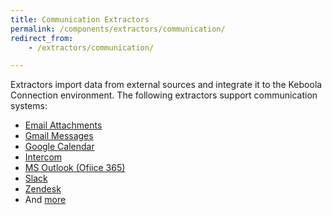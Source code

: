 ```yaml
---
title: Communication Extractors
permalink: /components/extractors/communication/
redirect_from:
    - /extractors/communication/

---
```


Extractors import data from external sources and integrate it to the Keboola Connection environment.
The following extractors support communication systems: 

- [Email Attachments](/components/extractors/communication/email-attachments/) 
- [Gmail Messages](/components/extractors/communication/gmail/) 
- [Google Calendar](/components/extractors/communication/google-calendar)
- [Intercom](/components/extractors/communication/intercom/) 
- [MS Outlook (Ofiice 365)](/components/extractors/communication/ms-outlook/)
- [Slack](/components/extractors/communication/slack/) 
- [Zendesk](/components/extractors/communication/zendesk/) 
- And [more](https://components.keboola.com/components)
